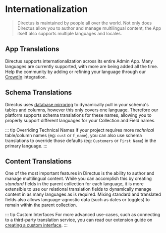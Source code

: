 # Internationalization

> Directus is maintained by people all over the world. Not only does Directus allow you to author
> and manage multilingual content, the App itself also supports multiple languages and locales.

## App Translations

Directus supports internationalization across its entire Admin App. Many languages are currently
supported, with more are being added all the time. Help the community by adding or refining your
language through our [CrowdIn](https://locales.directus.io/) integration.

## Schema Translations

Directus uses [database mirroring](/concepts/platform-overview#database-mirroring) to dynamically pull in your schema's tables and columns,
however this only covers one language. Therefore our platform supports schema translations for these
names, allowing you to properly support different languages for your Collection and Field names.

<!-- prettier-ignore-start -->
::: tip Overriding Technical
Names If your project requires more _technical_ table/column names (eg:
`cust` or `f_name`), you can also use schema translations to override those defaults (eg:
`Customers` or `First Name`) in the primary language.
:::
<!-- prettier-ignore-end -->

## Content Translations

One of the most important features in Directus is the ability to author and manage multilingual
content. While you can accomplish this by creating _standard_ fields in the parent collection for
each language, it is more extensible to use our relational translation fields to dynamically manage
content in as many languages as is required. Mixing standard and translated fields also allows
language-agnostic data (such as dates or toggles) to remain within the parent collection.

<!-- prettier-ignore-start -->
::: tip Custom Interfaces
For more advanced use-cases, such as connecting to a third-party
translation service, you can read our extension guide on
[creating a custom interface](/guides/extensions/interfaces).
:::
<!-- prettier-ignore-end -->
